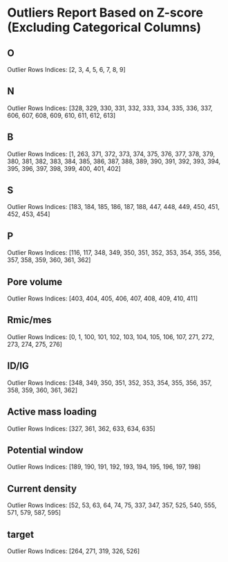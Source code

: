 # Outliers Report Based on Z-score (Excluding Categorical Columns)

## O
Outlier Rows Indices: [2, 3, 4, 5, 6, 7, 8, 9]

## N
Outlier Rows Indices: [328, 329, 330, 331, 332, 333, 334, 335, 336, 337, 606, 607, 608, 609, 610, 611, 612, 613]

## B
Outlier Rows Indices: [1, 263, 371, 372, 373, 374, 375, 376, 377, 378, 379, 380, 381, 382, 383, 384, 385, 386, 387, 388, 389, 390, 391, 392, 393, 394, 395, 396, 397, 398, 399, 400, 401, 402]

## S
Outlier Rows Indices: [183, 184, 185, 186, 187, 188, 447, 448, 449, 450, 451, 452, 453, 454]

## P
Outlier Rows Indices: [116, 117, 348, 349, 350, 351, 352, 353, 354, 355, 356, 357, 358, 359, 360, 361, 362]

## Pore volume
Outlier Rows Indices: [403, 404, 405, 406, 407, 408, 409, 410, 411]

## Rmic/mes
Outlier Rows Indices: [0, 1, 100, 101, 102, 103, 104, 105, 106, 107, 271, 272, 273, 274, 275, 276]

## ID/IG
Outlier Rows Indices: [348, 349, 350, 351, 352, 353, 354, 355, 356, 357, 358, 359, 360, 361, 362]

## Active mass loading
Outlier Rows Indices: [327, 361, 362, 633, 634, 635]

## Potential window
Outlier Rows Indices: [189, 190, 191, 192, 193, 194, 195, 196, 197, 198]

## Current density
Outlier Rows Indices: [52, 53, 63, 64, 74, 75, 337, 347, 357, 525, 540, 555, 571, 579, 587, 595]

## target
Outlier Rows Indices: [264, 271, 319, 326, 526]

